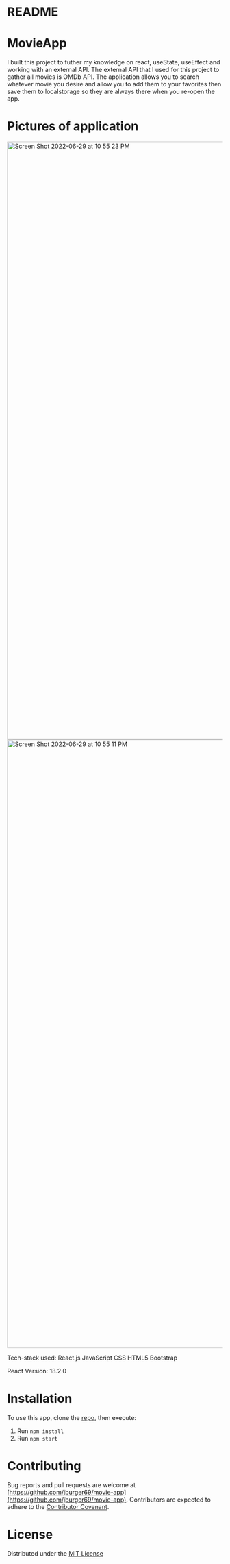 # README

# MovieApp
I built this project to futher my knowledge on react, useState, useEffect and working with an external API.
The external API that I used for this project to gather all movies is OMDb API.
The application allows you to search whatever movie you desire and allow you to add them to your favorites then save them to localstorage so they are always there when you re-open the app.

# Pictures of application
<img width="1395" alt="Screen Shot 2022-06-29 at 10 55 23 PM" src="https://user-images.githubusercontent.com/71084231/176584087-8d6e48cd-cf17-4a1f-ab8a-a33473f164fa.png">
<img width="1420" alt="Screen Shot 2022-06-29 at 10 55 11 PM" src="https://user-images.githubusercontent.com/71084231/176584109-ffe63363-8a45-4ad8-949b-7122580ba1b3.png">

Tech-stack used:
React.js
JavaScript
CSS
HTML5
Bootstrap

React Version:
18.2.0


# Installation
To use this app, clone the [repo](https://github.com/jburger69/movie-app), then execute:

1. Run `npm install`
2. Run `npm start`

# Contributing
Bug reports and pull requests are welcome at [https://github.com/jburger69/movie-app](https://github.com/jburger69/movie-app). Contributors are expected to adhere to the [Contributor Covenant](https://www.contributor-covenant.org/).

# License
Distributed under the [MIT License](https://opensource.org/licenses/MIT)
